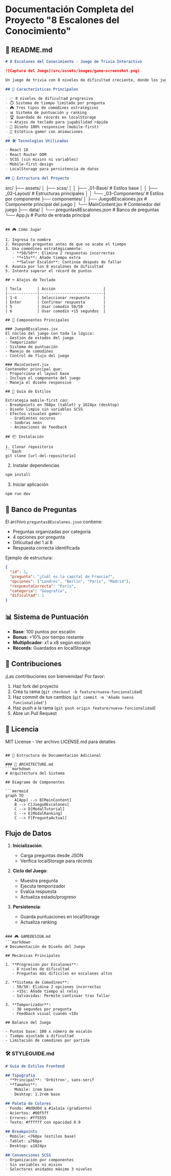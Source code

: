 # Documentación Completa del Proyecto "8 Escalones del Conocimiento"

## 📄 README.md

```markdown
# 8 Escalones del Conocimiento - Juego de Trivia Interactivo

![Captura del Juego](src/assets/images/game-screenshot.png)

Un juego de trivia con 8 niveles de dificultad creciente, donde los jugadores ponen a prueba sus conocimientos contra el tiempo.

## 🚀 Características Principales

- ✅ 8 niveles de dificultad progresiva
- ⏱️ Sistema de tiempo limitado por pregunta
- 🎮 Tres tipos de comodines estratégicos
- 📊 Sistema de puntuación y ranking
- 🏆 Guardado de récords en localStorage
- ⌨️ Atajos de teclado para jugabilidad rápida
- 📱 Diseño 100% responsive (mobile-first)
- 🎨 Estética gamer con animaciones

## 🛠️ Tecnologías Utilizadas

- React 18
- React Router DOM
- SCSS (sin mixins ni variables)
- Mobile-first design
- LocalStorage para persistencia de datos

## 📂 Estructura del Proyecto

```
src/
├── assets/
│   ├── scss/
│   │   ├── _01-Base/         # Estilos base
│   │   ├── _02-Layout/       # Estructuras principales
│   │   └── _03-Componentes/  # Estilos por componente
├── componentes/
│   ├── Juego8Escalones.jsx   # Componente principal del juego
│   └── MainContent.jsx       # Contenedor del juego
├── data/
│   └── preguntas8Escalones.json # Banco de preguntas
└── App.js                    # Punto de entrada principal
```

## 🎮 Cómo Jugar

1. Ingresa tu nombre
2. Responde preguntas antes de que se acabe el tiempo
3. Usa comodines estratégicamente:
   - **50/50**: Elimina 2 respuestas incorrectas
   - **+15s**: Añade tiempo extra
   - **Salvar Escalón**: Continúa después de fallar
4. Avanza por los 8 escalones de dificultad
5. Intenta superar el récord de puntos

## ⌨️ Atajos de Teclado

| Tecla       | Acción                     |
|-------------|----------------------------|
| 1-4         | Seleccionar respuesta      |
| Enter       | Confirmar respuesta        |
| 5           | Usar comodín 50/50         |
| 6           | Usar comodín +15 segundos  |

## 🧩 Componentes Principales

### Juego8Escalones.jsx
El núcleo del juego con toda la lógica:
- Gestión de estados del juego
- Temporizador
- Sistema de puntuación
- Manejo de comodines
- Control de flujo del juego

### MainContent.jsx
Contenedor principal que:
- Proporciona el layout base
- Incluye el componente del juego
- Maneja el diseño responsive

## 🎨 Guía de Estilos

Estrategia mobile-first con:
- Breakpoints en 768px (tablet) y 1024px (desktop)
- Diseño limpio sin variables SCSS
- Efectos visuales gamer:
  - Gradientes oscuros
  - Sombras neón
  - Animaciones de feedback

## 📦 Instalación

1. Clonar repositorio
```bash
git clone [url-del-repositorio]
```

2. Instalar dependencias
```bash
npm install
```

3. Iniciar aplicación
```bash
npm run dev
```

## 📝 Banco de Preguntas

El archivo `preguntas8Escalones.json` contiene:
- Preguntas organizadas por categoría
- 4 opciones por pregunta
- Dificultad del 1 al 8
- Respuesta correcta identificada

Ejemplo de estructura:
```json
{
  "id": 1,
  "pregunta": "¿Cuál es la capital de Francia?",
  "opciones": ["Londres", "Berlín", "París", "Madrid"],
  "respuestaCorrecta": "París",
  "categoria": "Geografía",
  "dificultad": 1
}
```

## 📊 Sistema de Puntuación

- **Base**: 100 puntos por escalón
- **Bonus**: +10% por tiempo restante
- **Multiplicador**: x1 a x8 según escalón
- **Récords**: Guardados en localStorage

## 🌟 Contribuciones

¡Las contribuciones son bienvenidas! Por favor:
1. Haz fork del proyecto
2. Crea tu rama (`git checkout -b feature/nueva-funcionalidad`)
3. Haz commit de tus cambios (`git commit -m 'Añade nueva funcionalidad'`)
4. Haz push a la rama (`git push origin feature/nueva-funcionalidad`)
5. Abre un Pull Request

## 📄 Licencia

MIT License - Ver archivo LICENSE.md para detalles
```

## 📂 Estructura de Documentación Adicional

### 📝 ARCHITECTURE.md
```markdown
# Arquitectura del Sistema

## Diagrama de Componentes

```mermaid
graph TD
    A[App] --> B[MainContent]
    B --> C[Juego8Escalones]
    C --> D[ModalTutorial]
    C --> E[ModalRanking]
    C --> F[PreguntaActual]
```

## Flujo de Datos

1. **Inicialización**:
   - Carga preguntas desde JSON
   - Verifica localStorage para récords

2. **Ciclo del Juego**:
   - Muestra pregunta
   - Ejecuta temporizador
   - Evalúa respuesta
   - Actualiza estado/progreso

3. **Persistencia**:
   - Guarda puntuaciones en localStorage
   - Actualiza ranking
```

### 🎮 GAMEDESIGN.md
```markdown
# Documentación de Diseño del Juego

## Mecánicas Principales

1. **Progresión por Escalones**:
   - 8 niveles de dificultad
   - Preguntas más difíciles en escalones altos

2. **Sistema de Comodines**:
   - 50/50: Elimina 2 opciones incorrectas
   - +15s: Añade tiempo al reloj
   - Salvavidas: Permite continuar tras fallar

3. **Temporizador**:
   - 30 segundos por pregunta
   - Feedback visual cuando <10s

## Balance del Juego

- Puntos base: 100 x número de escalón
- Tiempo ajustado a dificultad
- Limitación de comodines por partida
```

### 🛠️ STYLEGUIDE.md
```markdown
# Guía de Estilos Frontend

## Tipografía
- **Principal**: 'Orbitron', sans-serif
- **Tamaños**:
  - Mobile: 1rem base
  - Desktop: 1.2rem base

## Paleta de Colores
- Fondo: #0d0d0d a #1a1a1a (gradiente)
- Aciertos: #00f5ff
- Errores: #ff5555
- Texto: #ffffff con opacidad 0.9

## Breakpoints
- Mobile: <768px (estilos base)
- Tablet: ≥768px
- Desktop: ≥1024px

## Convenciones SCSS
- Organización por componentes
- Sin variables ni mixins
- Selectores anidados máximo 3 niveles
```



